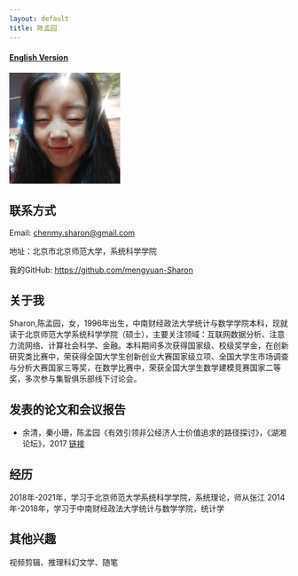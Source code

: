 ```yaml
---
layout: default
title: 陈孟园
---
```



#### [English Version](https://bnusss.github.io/person/chen-meng-yuan.html)


<img src="/img/people/chenmengyuan.png" height="200px"/>

## 联系方式
Email: chenmy.sharon@gmail.com

地址：北京市北京师范大学，系统科学学院

我的GitHub: https://github.com/mengyuan-Sharon

## 关于我

Sharon,陈孟园，女，1996年出生，中南财经政法大学统计与数学学院本科，现就读于北京师范大学系统科学学院（硕士），主要关注领域：互联网数据分析、注意力流网络、计算社会科学、金融。本科期间多次获得国家级、校级奖学金，在创新研究类比赛中，荣获得全国大学生创新创业大赛国家级立项、全国大学生市场调查与分析大赛国家三等奖，在数学比赛中，荣获全国大学生数学建模竞赛国家二等奖，多次参与集智俱乐部线下讨论会。

## 发表的论文和会议报告 
- 余清，秦小珊，陈孟园《有效引领非公经济人士价值追求的路径探讨》，《湖湘论坛》，2017 [链接](http://xueshu.baidu.com/s?wd=paperuri%3A%284d1e745ac497574a423a5aced0d7f640%29&filter=sc_long_sign&tn=SE_xueshusource_2kduw22v&sc_vurl=http%3A%2F%2Fkns.cnki.net%2FKCMS%2Fdetail%2Fdetail.aspx%3Ffilename%3Dhxlt201703018%26dbname%3DCJFD%26dbcode%3DCJFQ&ie=utf-8&sc_us=2718645938674268490)

## 经历

2018年-2021年，学习于北京师范大学系统科学学院，系统理论，师从张江
2014年-2018年，学习于中南财经政法大学统计与数学学院，统计学

## 其他兴趣

视频剪辑、推理科幻文学、随笔